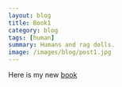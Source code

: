 ```yaml
---
layout: blog
title: Book1
category: blog
tags: [human]  
summary: Humans and rag dolls.
image: /images/blog/post1.jpg
---
```


Here is my new <a href="Book1.html">book</a>
